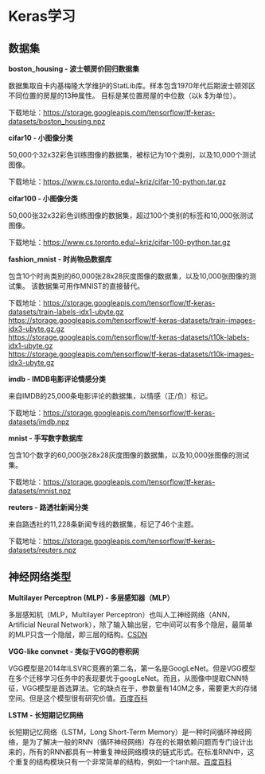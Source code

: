 # Keras学习

## 数据集

**boston_housing - 波士顿房价回归数据集**

数据集取自卡内基梅隆大学维护的StatLib库。样本包含1970年代后期波士顿郊区不同位置的房屋的13种属性。 目标是某位置房屋的中位数（以k $为单位）。

下载地址：https://storage.googleapis.com/tensorflow/tf-keras-datasets/boston_housing.npz

**cifar10 - 小图像分类**

50,000个32x32彩色训练图像的数据集，被标记为10个类别，以及10,000个测试图像。

下载地址：https://www.cs.toronto.edu/~kriz/cifar-10-python.tar.gz

**cifar100 - 小图像分类**

50,000张32x32彩色训练图像的数据集，超过100个类别的标签和10,000张测试图像。

下载地址：https://www.cs.toronto.edu/~kriz/cifar-100-python.tar.gz

**fashion_mnist - 时尚物品数据库**

包含10个时尚类别的60,000张28x28灰度图像的数据集，以及10,000张图像的测试集。 该数据集可用作MNIST的直接替代。

下载地址：https://storage.googleapis.com/tensorflow/tf-keras-datasets/train-labels-idx1-ubyte.gz  
https://storage.googleapis.com/tensorflow/tf-keras-datasets/train-images-idx3-ubyte.gz.gz  
https://storage.googleapis.com/tensorflow/tf-keras-datasets/t10k-labels-idx1-ubyte.gz  
https://storage.googleapis.com/tensorflow/tf-keras-datasets/t10k-images-idx3-ubyte.gz  

**imdb - IMDB电影评论情感分类**

来自IMDB的25,000条电影评论的数据集，以情感（正/负）标记。

下载地址：https://storage.googleapis.com/tensorflow/tf-keras-datasets/imdb.npz

**mnist - 手写数字数据库**

包含10个数字的60,000张28x28灰度图像的数据集，以及10,000张图像的测试集。

下载地址：https://storage.googleapis.com/tensorflow/tf-keras-datasets/mnist.npz

**reuters - 路透社新闻分类**

来自路透社的11,228条新闻专线的数据集，标记了46个主题。

下载地址：https://storage.googleapis.com/tensorflow/tf-keras-datasets/reuters.npz

## 神经网络类型

**Multilayer Perceptron (MLP) - 多层感知器（MLP）**

多层感知机（MLP，Multilayer Perceptron）也叫人工神经网络（ANN，Artificial Neural Network），除了输入输出层，它中间可以有多个隐层，最简单的MLP只含一个隐层，即三层的结构。[CSDN](https://blog.csdn.net/u011734144/article/details/80924207)

**VGG-like convnet - 类似于VGG的卷积网**

VGG模型是2014年ILSVRC竞赛的第二名，第一名是GoogLeNet。但是VGG模型在多个迁移学习任务中的表现要优于googLeNet。而且，从图像中提取CNN特征，VGG模型是首选算法。它的缺点在于，参数量有140M之多，需要更大的存储空间。但是这个模型很有研究价值。[百度百科](https://baike.baidu.com/item/VGG%20%E6%A8%A1%E5%9E%8B/22689655?fr=aladdin)


**LSTM - 长短期记忆网络**

长短期记忆网络（LSTM，Long Short-Term Memory）是一种时间循环神经网络，是为了解决一般的RNN（循环神经网络）存在的长期依赖问题而专门设计出来的，所有的RNN都具有一种重复神经网络模块的链式形式。在标准RNN中，这个重复的结构模块只有一个非常简单的结构，例如一个tanh层。[百度百科](https://baike.baidu.com/item/%E9%95%BF%E7%9F%AD%E6%9C%9F%E8%AE%B0%E5%BF%86%E4%BA%BA%E5%B7%A5%E7%A5%9E%E7%BB%8F%E7%BD%91%E7%BB%9C/17541107?fromtitle=LSTM&fromid=17541102&fr=aladdin)

